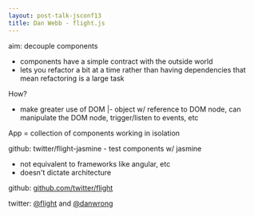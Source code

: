 ```yaml
---
layout: post-talk-jsconf13
title: Dan Webb - flight.js
---
```


aim: decouple components
- components have a simple contract with the outside world
- lets you refactor a bit at a time rather than having dependencies that mean
  refactoring is a large task

How?
- make greater use of DOM
|- object w/ reference to DOM node, can manipulate the DOM node, trigger/listen to events, etc

App = collection of components working in isolation

github: twitter/flight-jasmine - test components w/ jasmine

- not equivalent to frameworks like angular, etc
- doesn't dictate architecture

github: [github.com/twitter/flight](https://github.com/twitter/flight)

twitter: [@flight](http://twitter.com/flight) and [@danwrong](http://twitter.com/danwrong)
